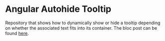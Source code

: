 # Angular Autohide Tooltip

Repository that shows how to dynamically show or hide a tooltip depending on whether the associated text fits into
its container. The bloc post can be found [here](https://dev.to/remshams/lets-build-autohide-tooltip-in-angular-3nep).

